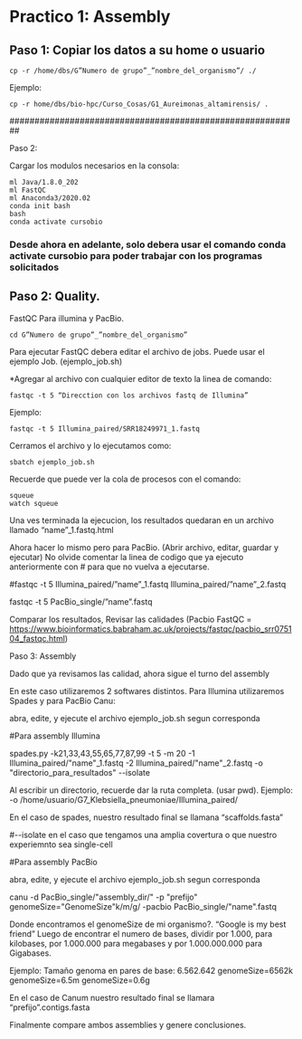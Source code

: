 # Practico 1:  Assembly


## Paso 1: Copiar los datos a su home o usuario

```
cp -r /home/dbs/G”Numero de grupo”_”nombre_del_organismo”/ ./
```

Ejemplo: 

```
cp -r home/dbs/bio-hpc/Curso_Cosas/G1_Aureimonas_altamirensis/ .
```
########################################################## 


Paso 2:

Cargar los modulos necesarios en la consola:

```
ml Java/1.8.0_202
ml FastQC
ml Anaconda3/2020.02
conda init bash
bash
conda activate cursobio
```

### Desde ahora en adelante, solo debera usar el comando conda activate cursobio para poder trabajar con los programas solicitados

## Paso 2: Quality.

FastQC Para illumina y PacBio.

```
cd G”Numero de grupo”_”nombre_del_organismo”
```

Para ejecutar FastQC debera editar el archivo de jobs. Puede usar el ejemplo Job. (ejemplo_job.sh)

*Agregar al archivo con cualquier editor de texto la linea de comando:

```
fastqc -t 5 “Direcction con los archivos fastq de Illumina” 
```

Ejemplo: 
``` 
fastqc -t 5 Illumina_paired/SRR18249971_1.fastq
```

Cerramos el archivo y lo ejecutamos como:

```
sbatch ejemplo_job.sh

```
Recuerde que puede ver la cola de procesos con el comando:
```
squeue 
watch squeue
```

Una ves terminada la ejecucion, los resultados quedaran en un archivo llamado “name”_1.fastq.html

Ahora hacer lo mismo pero para PacBio. (Abrir archivo, editar, guardar y ejecutar) No olvide comentar la linea de codigo que ya ejecuto anteriormente con # para que no vuelva a ejecutarse.


#fastqc -t 5 Illumina_paired/”name”_1.fastq Illumina_paired/”name”_2.fastq

fastqc -t 5 PacBio_single/”name”.fastq

Comparar los resultados,  Revisar las calidades
(Pacbio FastQC = https://www.bioinformatics.babraham.ac.uk/projects/fastqc/pacbio_srr075104_fastqc.html)



Paso 3: Assembly

Dado que ya revisamos las calidad, ahora sigue el turno del assembly

En este caso utilizaremos 2 softwares distintos. Para Illumina utilizaremos Spades y para PacBio Canu:

abra, edite, y ejecute el archivo  ejemplo_job.sh segun corresponda

#Para assembly Illumina

spades.py -k21,33,43,55,65,77,87,99 -t 5 -m 20 -1 Illumina_paired/"name"_1.fastq -2 Illumina_paired/"name"_2.fastq -o "directorio_para_resultados" --isolate

Al escribir un directorio, recuerde dar la ruta completa. (usar pwd). 
Ejemplo: -o /home/usuario/G7_Klebsiella_pneumoniae/Illumina_paired/

En el caso de spades, nuestro resultado final se llamana “scaffolds.fasta”

#--isolate en el caso que tengamos una amplia covertura o que nuestro experiemnto sea single-cell

#Para assembly PacBio

abra, edite, y ejecute el archivo  ejemplo_job.sh segun corresponda

canu -d PacBio_single/"assembly_dir/" -p "prefijo" genomeSize="GenomeSize"k/m/g/ -pacbio PacBio_single/"name".fastq

Donde encontramos el genomeSize de mi organismo?. “Google is my best friend”
Luego de encontrar el numero de bases, dividir por 1.000, para kilobases, por 1.000.000 para megabases y por 1.000.000.000 para Gigabases.

Ejemplo: Tamaño genoma en pares de base: 6.562.642
genomeSize=6562k
genomeSize=6.5m
genomeSize=0.6g

En el caso de Canum nuestro resultado final se llamara “prefijo”.contigs.fasta

Finalmente compare ambos assemblies y genere conclusiones.
